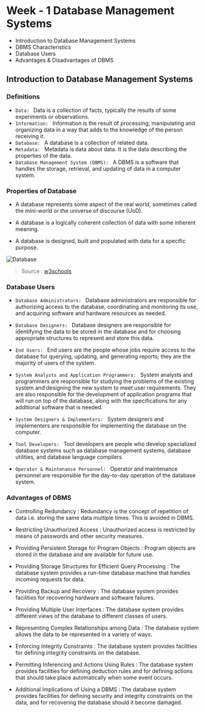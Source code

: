 # Week - 1 Database Management Systems

- Introduction to Database Management Systems
- DBMS Characteristics
- Database Users
- Advantages & Disadvantages of DBMS

## Introduction to Database Management Systems

### Definitions

- `Data: ` Data is a collection of facts, typically the results of some experiments or observations.
- `Information: ` Information is the result of processing, manipulating and organizing data in a way that adds to the knowledge of the person receiving it.
- `Database: ` A database is a collection of related data.
- `Metadata: ` Metadata is data about data. It is the data describing the properties of the data.
- `Database Management System (DBMS): ` A DBMS is a software that handles the storage, retrieval, and updating of data in a computer system.

### Properties of Database

- A database represents some aspect of the real world, sometimes called the mini-world or the universe of discourse (UoD).

- A database is a logically coherent collection of data with some inherent meaning.

- A database is designed, built and populated with data for a specific purpose.

![Database](https://www.w3schools.in/wp-content/uploads/2016/08/Database-System-Environment.png?ezimgfmt=ng%3Awebp%2Fngcb35%2Frs%3Adevice%2Frscb36-1)

> Source : [w3schools](https://www.w3schools.in/dbms/database-environment)

### Database Users

- `Database Administrators: ` Database administrators are responsible for authorizing access to the database, coordinating and monitoring its use, and acquiring software and hardware resources as needed.

- `Database Designers: ` Database designers are responsible for identifying the data to be stored in the database and for choosing appropriate structures to represent and store this data.

- `End Users: ` End users are the people whose jobs require access to the database for querying, updating, and generating reports; they are the majority of users of the system.

- `System Analysts and Application Programmers: ` System analysts and programmers are responsible for studying the problems of the existing system and designing the new system to meet user requirements. They are also responsible for the development of application programs that will run on top of the database, along with the specifications for any additional software that is needed.

- `System Designers & Implementers: ` System designers and implementers are responsible for implementing the database on the computer.

- `Tool Developers: ` Tool developers are people who develop specialized database systems such as database management systems, database utilities, and database language compilers.

- `Operator & Maintenance Personnel: ` Operator and maintenance personnel are responsible for the day-to-day operation of the database system.

### Advantages of DBMS

- Controlling Redundancy : Redundancy is the concept of repetition of data i.e. storing the same data multiple times. This is avoided in DBMS.

- Restricting Unauthorized Access : Unauthorized access is restricted by means of passwords and other security measures.

- Providing Persistent Storage for Program Objects : Program objects are stored in the database and are available for future use.

- Providing Storage Structures for Efficient Query Processing : The database system provides a run-time database machine that handles incoming requests for data.

- Providing Backup and Recovery : The database system provides facilities for recovering hardware and software failures.

- Providing Multiple User Interfaces : The database system provides different views of the database to different classes of users.

- Representing Complex Relationships among Data : The database system allows the data to be represented in a variety of ways.

- Enforcing Integrity Constraints : The database system provides facilities for defining integrity constraints on the database.

- Permitting Inferencing and Actions Using Rules : The database system provides facilities for defining deduction rules and for defining actions that should take place automatically when some event occurs.

- Additional Implications of Using a DBMS : The database system provides facilities for defining security and integrity constraints on the data, and for recovering the database should it become damaged.
